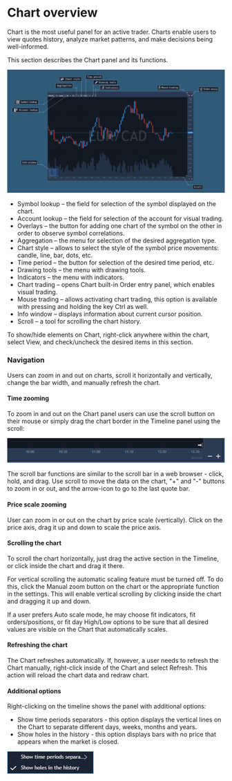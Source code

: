 # Chart overview

Chart is the most useful panel for an active trader. Charts enable users to view quotes history, analyze market patterns, and make decisions being well-informed. 

This section describes the Chart panel and its functions.

![](../../../.gitbook/assets/group-141.png)

* Symbol lookup – the field for selection of the symbol displayed on the chart.
* Account lookup – the field for selection of the account for visual trading.
* Overlays – the button for adding one chart of the symbol on the other in order to observe symbol correlations.
* Aggregation – the menu for selection of the desired aggregation type.
* Chart style – allows to select the style of the symbol price movements: candle, line, bar, dots, etc.
* Time period – the button for selection of the desired time period, etc.
* Drawing tools – the menu with drawing tools.
* Indicators – the menu with indicators.
* Chart trading – opens Chart built-in Order entry panel, which enables visual trading.
* Mouse trading – allows activating chart trading, this option is available with pressing and holding the key Ctrl as well.
* Info window – displays information about current cursor position.
* Scroll – a tool for scrolling the chart history.

To show/hide elements on Chart, right-click anywhere within the chart, select View, and check/uncheck the desired items in this section.

### **Navigation**

Users can zoom in and out on charts, scroll it horizontally and vertically, change the bar width, and manually refresh the chart.

#### **Time zooming**

To zoom in and out on the Chart panel users can use the scroll button on their mouse or simply drag the chart border in the Timeline panel using the scroll:

![](../../../.gitbook/assets/2%20%281%29.png)


The scroll bar functions are similar to the scroll bar in a web browser - click, hold, and drag. Use scroll to move the data on the chart, "+" and "-" buttons to zoom in or out, and the arrow-icon to go to the last quote bar.

#### **Price scale zooming**

User can zoom in or out on the chart by price scale \(vertically\). Click on the price axis, drag it up and down to scale the price axis.

#### **Scrolling the chart**

To scroll the chart horizontally, just drag the active section in the Timeline, or click inside the chart and drag it there.

For vertical scrolling the automatic scaling feature must be turned off. To do this, click the Manual zoom button on the chart or the appropriate function in the settings. This will enable vertical scrolling by clicking inside the chart and dragging it up and down.

If a user prefers Auto scale mode, he may choose fit indicators, fit orders/positions, or fit day High/Low options to be sure that all desired values are visible on the Chart that automatically scales.

#### **Refreshing the chart**

The Chart refreshes automatically. If, however, a user needs to refresh the Chart manually, right-click inside of the Chart and select Refresh. This action will reload the chart data and redraw chart.

#### **Additional options**

Right-clicking on the timeline shows the panel with additional options:

* Show time periods separators - this option displays the vertical lines on the Chart to separate different days, weeks, months and years.
* Show holes in the history - this option displays bars with no price that appears when the market is closed.

![](../../../.gitbook/assets/1%20%2834%29.png)



